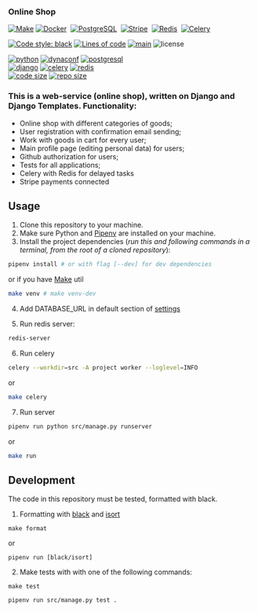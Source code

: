 ### Online Shop

[![Make](https://img.shields.io/badge/Make-%23008FBA.svg?style=for-the-badge&logo=gnu&logoColor=white)](https://www.gnu.org/software/make/)
[![Docker](https://img.shields.io/badge/docker-%230db7ed.svg?style=for-the-badge&logo=docker&logoColor=white)](https://www.docker.com/)&nbsp;
[![PostgreSQL](https://img.shields.io/badge/-PostgreSQL-blue?logo=postgresql&style=for-the-badge&logoColor=white)](https://postgresql.org)&nbsp;
[![Stripe](https://img.shields.io/badge/Stripe-626CD9?style=for-the-badge&logo=Stripe&logoColor=white)](https://stripe.com/)&nbsp;
[![Redis](https://img.shields.io/badge/redis-%23DD0031.svg?&style=for-the-badge&logo=redis&logoColor=white)](https://redis.io/)&nbsp;
[![Celery](https://img.shields.io/badge/celery-%2337814A.svg?&style=for-the-badge&logo=celery&logoColor=white)](https://docs.celeryq.dev/en/stable/)&nbsp;

[![Code style: black](https://img.shields.io/badge/code%20style-black-000000.svg)](https://github.com/psf/black)
[![Lines of code](https://img.shields.io/tokei/lines/github/swankyalex/Online-shop-django)](https://github.com/swankyalex/Online-shop-django/tree/master)
[![main](https://github.com/swankyalex/Online-shop-django/actions/workflows/python-app.yml/badge.svg?branch=master)](https://github.com/swankyalex/Online-shop-django/actions)
![license](https://img.shields.io/badge/license-Apache%202-blue)

[![python](https://img.shields.io/github/pipenv/locked/python-version/swankyalex/Online-shop-django)](https://www.python.org/)
[![dynaconf](https://img.shields.io/github/pipenv/locked/dependency-version/swankyalex/Online-shop-django/dynaconf)](https://www.dynaconf.com/)
[![postgresql](https://img.shields.io/badge/PostgreSQL-15.1-blue)](https://postgresql.org)
<br>
[![django](https://img.shields.io/github/pipenv/locked/dependency-version/swankyalex/Online-shop-django/django)](https://www.djangoproject.com/)
[![celery](https://img.shields.io/github/pipenv/locked/dependency-version/swankyalex/Online-shop-django/celery)](https://docs.celeryq.dev/en/stable/)
[![redis](https://img.shields.io/github/pipenv/locked/dependency-version/swankyalex/Online-shop-django/django-redis)](https://redis.io/)
<br>
[![code size](https://img.shields.io/github/languages/code-size/swankyalex/Online-shop-django)](./)
[![repo size](https://img.shields.io/github/repo-size/swankyalex/Online-shop-django)](./)


### This is a web-service (online shop), written on Django and Django Templates. Functionality:
- Online shop with different categories of goods;
- User registration with confirmation email sending;
- Work with goods in cart for every user;
- Main profile page (editing personal data) for users;
- Github authorization for users;
- Tests for all applications;
- Celery with Redis for delayed tasks
- Stripe payments connected

## Usage
1. Clone this repository to your machine.
2. Make sure Python and [Pipenv](https://pipenv.pypa.io/en/latest/) are installed on your machine.
3. Install the project dependencies (*run this and following commands in a terminal, from the root of a cloned repository*):
```sh
pipenv install # or with flag [--dev] for dev dependencies
```
or if you have [Make](https://www.gnu.org/software/make/) util
```sh
make venv # make venv-dev
```
4. Add DATABASE_URL in default section of [settings](https://github.com/swankyalex/Online-shop-django/blob/master/config/settings.yaml)


5. Run redis server:
```sh
redis-server
```
6. Run celery
```sh
celery --workdir=src -A project worker --loglevel=INFO
```
or
```sh
make celery
```
7. Run server
```sh
pipenv run python src/manage.py runserver
```
or
```sh
make run
```

## Development

The code in this repository must be tested, formatted with black.

1. Formatting with [black](https://black.readthedocs.io/en/stable/) and [isort](https://pycqa.github.io/isort/) 
```
make format
```
or
```
pipenv run [black/isort]
```
2. Make tests with with one of the following commands:
```
make test
```
```
pipenv run src/manage.py test .
```


